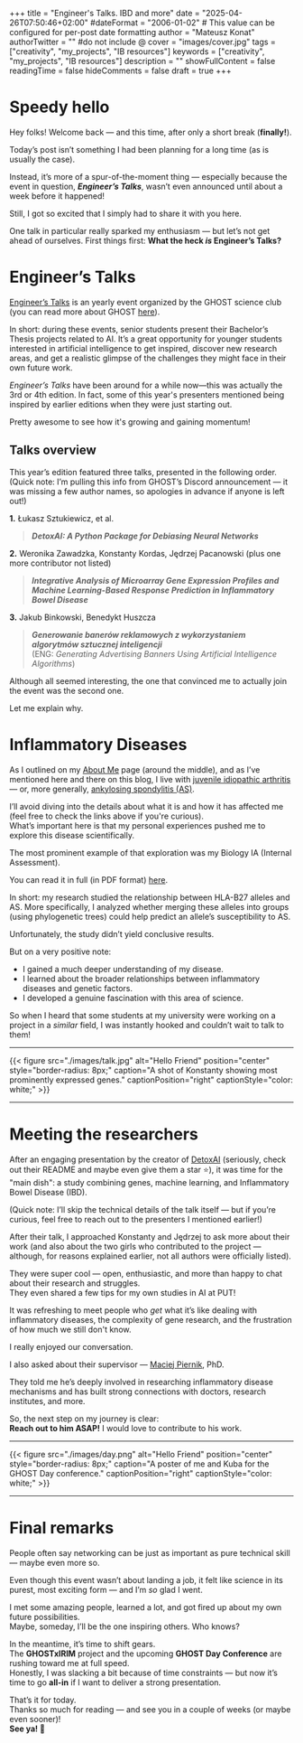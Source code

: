 +++
title = "Engineer's Talks. IBD and more"
date = "2025-04-26T07:50:46+02:00"
#dateFormat = "2006-01-02" # This value can be configured for per-post date formatting
author = "Mateusz Konat"
authorTwitter = "" #do not include @
cover = "images/cover.jpg"
tags = ["creativity", "my_projects", "IB resources"]
keywords = ["creativity", "my_projects", "IB resources"]
description = ""
showFullContent = false
readingTime = false
hideComments = false
draft = true
+++

# Speedy hello
Hey folks! Welcome back — and this time, after only a short break (**finally!**).

Today’s post isn’t something I had been planning for a long time (as is usually the case).  

Instead, it’s more of a spur-of-the-moment thing — especially because the event in question, **_Engineer’s Talks_**, wasn’t even announced until about a week before it happened!

Still, I got so excited that I simply had to share it with you here.

One talk in particular really sparked my enthusiasm — but let’s not get ahead of ourselves. First things first: **What the heck *is* Engineer’s Talks?**

# Engineer’s Talks
[Engineer’s Talks](https://www.facebook.com/events/1842547673234533/) is an yearly event organized by the GHOST science club (you can read more about GHOST [here](/portfolio/posts/tox-setup/#ghost)).  

In short: during these events, senior students present their Bachelor’s Thesis projects related to AI. It’s a great opportunity for younger students interested in artificial intelligence to get inspired, discover new research areas, and get a realistic glimpse of the challenges they might face in their own future work.

_Engineer’s Talks_ have been around for a while now—this was actually the 3rd or 4th edition. In fact, some of this year's presenters mentioned being inspired by earlier editions when they were just starting out.

Pretty awesome to see how it's growing and gaining momentum!

## Talks overview
This year’s edition featured three talks, presented in the following order.  
(Quick note: I’m pulling this info from GHOST’s Discord announcement — it was missing a few author names, so apologies in advance if anyone is left out!)

**1.** Łukasz Sztukiewicz, et al.  
> **_DetoxAI: A Python Package for Debiasing Neural Networks_**

**2.** Weronika Zawadzka, Konstanty Kordas, Jędrzej Pacanowski (plus one more contributor not listed)  
> **_Integrative Analysis of Microarray Gene Expression Profiles and Machine Learning-Based Response Prediction in Inflammatory Bowel Disease_**

**3.** Jakub Binkowski, Benedykt Huszcza  
> **_Generowanie banerów reklamowych z wykorzystaniem algorytmów sztucznej inteligencji_**  
(ENG: _Generating Advertising Banners Using Artificial Intelligence Algorithms_)

Although all seemed interesting, the one that convinced me to actually join the event was the second one.

Let me explain why.

# Inflammatory Diseases
As I outlined on my [About Me](http://localhost:1313/portfolio/about/#some-background) page (around the middle), and as I’ve mentioned here and there on this blog, I live with [juvenile idiopathic arthritis](https://www.mayoclinic.org/diseases-conditions/juvenile-idiopathic-arthritis/symptoms-causes/syc-20374082) — or, more generally, [ankylosing spondylitis (AS)](https://www.niams.nih.gov/health-topics/ankylosing-spondylitis).

I’ll avoid diving into the details about what it is and how it has affected me (feel free to check the links above if you're curious).  
What’s important here is that my personal experiences pushed me to explore this disease scientifically.

The most prominent example of that exploration was my Biology IA (Internal Assessment).

You can read it in full (in PDF format) [here](/portfolio/ib-resources/files/ia_bio_final.pdf).

In short: my research studied the relationship between HLA-B27 alleles and AS. More specifically, I analyzed whether merging these alleles into groups (using phylogenetic trees) could help predict an allele’s susceptibility to AS.

Unfortunately, the study didn’t yield conclusive results.

But on a very positive note:  
- I gained a much deeper understanding of my disease.  
- I learned about the broader relationships between inflammatory diseases and genetic factors.  
- I developed a genuine fascination with this area of science.

So when I heard that some students at my university were working on a project in a *similar* field, I was instantly hooked and couldn’t wait to talk to them!

***
{{< figure src="./images/talk.jpg" alt="Hello Friend" position="center" style="border-radius: 8px;" caption="A shot of Konstanty showing most prominently expressed genes." captionPosition="right" captionStyle="color: white;" >}}
***

# Meeting the researchers
After an engaging presentation by the creator of [DetoxAI](https://github.com/DetoxAI/detoxai/tree/main) (seriously, check out their README and maybe even give them a star ⭐), it was time for the "main dish": a study combining genes, machine learning, and Inflammatory Bowel Disease (IBD).

(Quick note: I’ll skip the technical details of the talk itself — but if you’re curious, feel free to reach out to the presenters I mentioned earlier!)

After their talk, I approached Konstanty and Jędrzej to ask more about their work (and also about the two girls who contributed to the project — although, for reasons explained earlier, not all authors were officially listed).

They were super cool — open, enthusiastic, and more than happy to chat about their research and struggles.  
They even shared a few tips for my own studies in AI at PUT!

It was refreshing to meet people who *get* what it’s like dealing with inflammatory diseases, the complexity of gene research, and the frustration of how much we still don't know.

I really enjoyed our conversation.

I also asked about their supervisor — [Maciej Piernik](https://www.cs.put.poznan.pl/mpiernik/), PhD.

They told me he’s deeply involved in researching inflammatory disease mechanisms and has built strong connections with doctors, research institutes, and more.

So, the next step on my journey is clear:  
**Reach out to him ASAP!**
I would love to contribute to his work.

***
{{< figure src="./images/day.png" alt="Hello Friend" position="center" style="border-radius: 8px;" caption="A poster of me and Kuba for the GHOST Day conference." captionPosition="right" captionStyle="color: white;" >}}
***

# Final remarks
People often say networking can be just as important as pure technical skill — maybe even more so.

Even though this event wasn’t about landing a job, it felt like science in its purest, most exciting form — and I’m *so* glad I went.

I met some amazing people, learned a lot, and got fired up about my own future possibilities.  
Maybe, someday, I’ll be the one inspiring others. Who knows?

In the meantime, it’s time to shift gears.  
The **GHOSTxIRIM** project and the upcoming **GHOST Day Conference** are rushing toward me at full speed.  
Honestly, I was slacking a bit because of time constraints — but now it’s time to go **all-in** if I want to deliver a strong presentation.

That’s it for today.  
Thanks so much for reading — and see you in a couple of weeks (or maybe even sooner)!  
**See ya! 👋**
